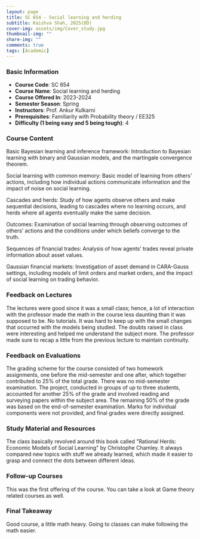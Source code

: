 ```yaml
---
layout: page
title: SC 654 - Social learning and herding
subtitle: Kaishva Shah, 2025(DD)
cover-img: assets/img/Cover_study.jpg
thumbnail-img: ""
share-img: ""
comments: true
tags: [Academic]
---
```


### Basic Information

- **Course Code**: SC 654
- **Course Name**: Social learning and herding
- **Course Offered In**: 2023-2024
- **Semester Season**: Spring
- **Instructors**: Prof. Ankur Kulkarni
- **Prerequisites**: Familiarity with Probability theory / EE325
- **Difficulty (1 being easy and 5 being tough)**: 4

### Course Content
Basic Bayesian learning and inference framework: Introduction to Bayesian learning with binary and Gaussian models, and the martingale convergence theorem.

Social learning with common memory: Basic model of learning from others' actions, including how individual actions communicate information and the impact of noise on social learning.

Cascades and herds: Study of how agents observe others and make sequential decisions, leading to cascades where no learning occurs, and herds where all agents eventually make the same decision.

Outcomes: Examination of social learning through observing outcomes of others’ actions and the conditions under which beliefs converge to the truth.

Sequences of financial trades: Analysis of how agents’ trades reveal private information about asset values.

Gaussian financial markets: Investigation of asset demand in CARA-Gauss settings, including models of limit orders and market orders, and the impact of social learning on trading behavior.

### Feedback on Lectures
The lectures were good since it was a small class; hence, a lot of interaction with the professor made the math in the course less daunting than it was supposed to be. No tutorials. It was hard to keep up with the small changes that occurred with the models being studied. The doubts raised in class were interesting and helped me understand the subject more. The professor made sure to recap a little from the previous lecture to maintain continuity.

### Feedback on Evaluations
The grading scheme for the course consisted of two homework assignments, one before the mid-semester and one after, which together contributed to 25% of the total grade. There was no mid-semester examination. The project, conducted in groups of up to three students, accounted for another 25% of the grade and involved reading and surveying papers within the subject area. The remaining 50% of the grade was based on the end-of-semester examination. Marks for individual components were not provided, and final grades were directly assigned.

### Study Material and Resources
The class basically revolved around this book called "Rational Herds: Economic Models of Social Learning" by Christophe Chamley. It always compared new topics with stuff we already learned, which made it easier to grasp and connect the dots between different ideas.

### Follow-up Courses
This was the first offering of the course. You can take a look at Game theory related courses as well.

### Final Takeaway
Good course, a little math heavy. Going to classes can make following the math easier.

